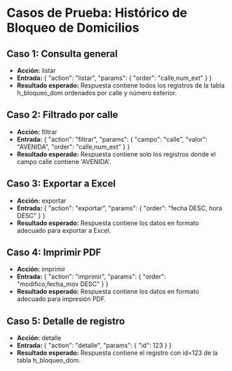 # Casos de Prueba: Histórico de Bloqueo de Domicilios

## Caso 1: Consulta general
- **Acción:** listar
- **Entrada:** { "action": "listar", "params": { "order": "calle,num_ext" } }
- **Resultado esperado:** Respuesta contiene todos los registros de la tabla h_bloqueo_dom ordenados por calle y número exterior.

## Caso 2: Filtrado por calle
- **Acción:** filtrar
- **Entrada:** { "action": "filtrar", "params": { "campo": "calle", "valor": "AVENIDA", "order": "calle,num_ext" } }
- **Resultado esperado:** Respuesta contiene solo los registros donde el campo calle contiene 'AVENIDA'.

## Caso 3: Exportar a Excel
- **Acción:** exportar
- **Entrada:** { "action": "exportar", "params": { "order": "fecha DESC, hora DESC" } }
- **Resultado esperado:** Respuesta contiene los datos en formato adecuado para exportar a Excel.

## Caso 4: Imprimir PDF
- **Acción:** imprimir
- **Entrada:** { "action": "imprimir", "params": { "order": "modifico,fecha_mov DESC" } }
- **Resultado esperado:** Respuesta contiene los datos en formato adecuado para impresión PDF.

## Caso 5: Detalle de registro
- **Acción:** detalle
- **Entrada:** { "action": "detalle", "params": { "id": 123 } }
- **Resultado esperado:** Respuesta contiene el registro con id=123 de la tabla h_bloqueo_dom.
